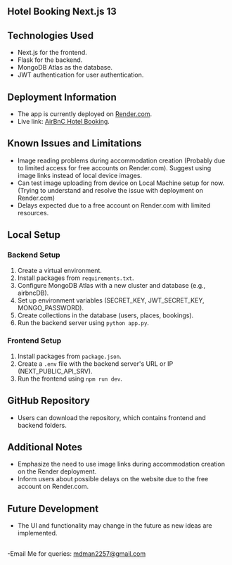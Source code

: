 ## Hotel Booking Next.js 13

## Technologies Used

- Next.js for the frontend.
- Flask for the backend.
- MongoDB Atlas as the database.
- JWT authentication for user authentication.

## Deployment Information

- The app is currently deployed on [Render.com](https://airbnc-hotelbooking.onrender.com).
- Live link: [AirBnC Hotel Booking](https://airbnc-hotelbooking.onrender.com).

## Known Issues and Limitations

- Image reading problems during accommodation creation (Probably due to limited access for free accounts on Render.com). Suggest using image links instead of local device images.
- Can test image uploading from device on Local Machine setup for now.(Trying to understand and resolve the issue with deployment on Render.com)
- Delays expected due to a free account on Render.com with limited resources.

## Local Setup

### Backend Setup

1. Create a virtual environment.
2. Install packages from `requirements.txt`.
3. Configure MongoDB Atlas with a new cluster and database (e.g., airbncDB).
4. Set up environment variables (SECRET_KEY, JWT_SECRET_KEY, MONGO_PASSWORD).
5. Create collections in the database (users, places, bookings).
6. Run the backend server using `python app.py`.


### Frontend Setup

1. Install packages from `package.json`.
2. Create a `.env` file with the backend server's URL or IP (NEXT_PUBLIC_API_SRV).
3. Run the frontend using `npm run dev`.

## GitHub Repository

- Users can download the repository, which contains frontend and backend folders.

## Additional Notes

- Emphasize the need to use image links during accommodation creation on the Render deployment.
- Inform users about possible delays on the website due to the free account on Render.com.

## Future Development

- The UI and functionality may change in the future as new ideas are implemented.

##
-Email Me for queries: mdman2257@gmail.com
